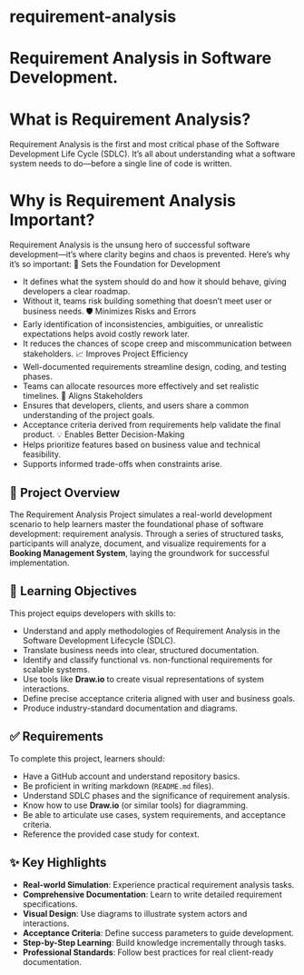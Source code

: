 # requirement-analysis

# Requirement Analysis in Software Development.


# What is Requirement Analysis?
Requirement Analysis is the first and most critical phase of the Software Development Life Cycle (SDLC). It’s all about understanding what a software system needs to do—before a single line of code is written.

# Why is Requirement Analysis Important?

Requirement Analysis is the unsung hero of successful software development—it’s where clarity begins and chaos is prevented. Here’s why it’s so important:
🚀 Sets the Foundation for Development
- It defines what the system should do and how it should behave, giving developers a clear roadmap.
- Without it, teams risk building something that doesn’t meet user or business needs.
🛡️ Minimizes Risks and Errors
- Early identification of inconsistencies, ambiguities, or unrealistic expectations helps avoid costly rework later.
- It reduces the chances of scope creep and miscommunication between stakeholders.
📈 Improves Project Efficiency
- Well-documented requirements streamline design, coding, and testing phases.
- Teams can allocate resources more effectively and set realistic timelines.
🎯 Aligns Stakeholders
- Ensures that developers, clients, and users share a common understanding of the project goals.
- Acceptance criteria derived from requirements help validate the final product.
💡 Enables Better Decision-Making
- Helps prioritize features based on business value and technical feasibility.
- Supports informed trade-offs when constraints arise.


## 📘 Project Overview
The Requirement Analysis Project simulates a real-world development scenario to help learners master the foundational phase of software development: requirement analysis. Through a series of structured tasks, participants will analyze, document, and visualize requirements for a **Booking Management System**, laying the groundwork for successful implementation.

## 🎯 Learning Objectives
This project equips developers with skills to:
- Understand and apply methodologies of Requirement Analysis in the Software Development Lifecycle (SDLC).
- Translate business needs into clear, structured documentation.
- Identify and classify functional vs. non-functional requirements for scalable systems.
- Use tools like **Draw.io** to create visual representations of system interactions.
- Define precise acceptance criteria aligned with user and business goals.
- Produce industry-standard documentation and diagrams.

## ✅ Requirements
To complete this project, learners should:
- Have a GitHub account and understand repository basics.
- Be proficient in writing markdown (`README.md` files).
- Understand SDLC phases and the significance of requirement analysis.
- Know how to use **Draw.io** (or similar tools) for diagramming.
- Be able to articulate use cases, system requirements, and acceptance criteria.
- Reference the provided case study for context.

## ✨ Key Highlights
- **Real-world Simulation**: Experience practical requirement analysis tasks.
- **Comprehensive Documentation**: Learn to write detailed requirement specifications.
- **Visual Design**: Use diagrams to illustrate system actors and interactions.
- **Acceptance Criteria**: Define success parameters to guide development.
- **Step-by-Step Learning**: Build knowledge incrementally through tasks.
- **Professional Standards**: Follow best practices for real client-ready documentation.

